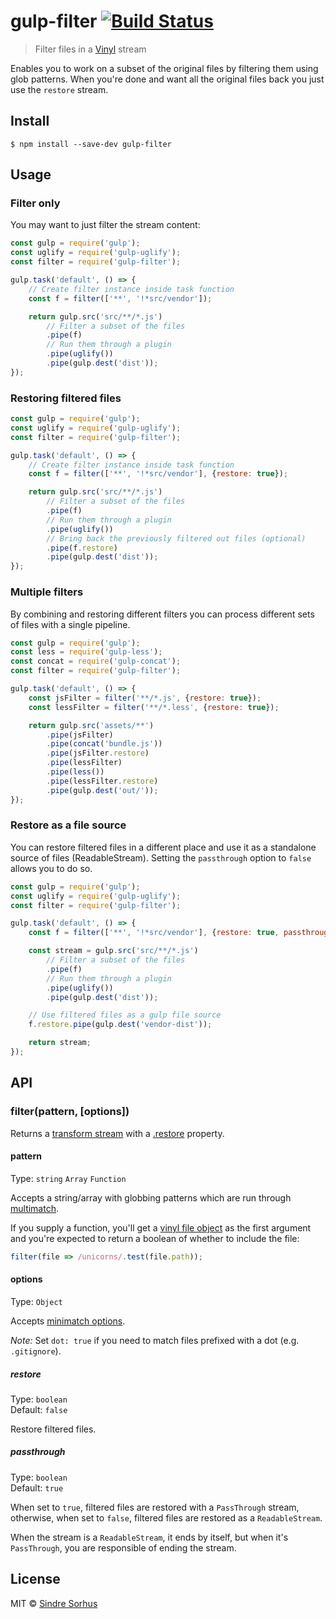 # gulp-filter [![Build Status](https://travis-ci.org/sindresorhus/gulp-filter.svg?branch=master)](https://travis-ci.org/sindresorhus/gulp-filter)

> Filter files in a [Vinyl](https://github.com/gulpjs/vinyl) stream

Enables you to work on a subset of the original files by filtering them using glob patterns. When you're done and want all the original files back you just use the `restore` stream.


## Install

```
$ npm install --save-dev gulp-filter
```


## Usage

### Filter only

You may want to just filter the stream content:

```js
const gulp = require('gulp');
const uglify = require('gulp-uglify');
const filter = require('gulp-filter');

gulp.task('default', () => {
	// Create filter instance inside task function
	const f = filter(['**', '!*src/vendor']);

	return gulp.src('src/**/*.js')
		// Filter a subset of the files
		.pipe(f)
		// Run them through a plugin
		.pipe(uglify())
		.pipe(gulp.dest('dist'));
});
```

### Restoring filtered files

```js
const gulp = require('gulp');
const uglify = require('gulp-uglify');
const filter = require('gulp-filter');

gulp.task('default', () => {
	// Create filter instance inside task function
	const f = filter(['**', '!*src/vendor'], {restore: true});

	return gulp.src('src/**/*.js')
		// Filter a subset of the files
		.pipe(f)
		// Run them through a plugin
		.pipe(uglify())
		// Bring back the previously filtered out files (optional)
		.pipe(f.restore)
		.pipe(gulp.dest('dist'));
});
```

### Multiple filters

By combining and restoring different filters you can process different sets of files with a single pipeline.

```js
const gulp = require('gulp');
const less = require('gulp-less');
const concat = require('gulp-concat');
const filter = require('gulp-filter');

gulp.task('default', () => {
	const jsFilter = filter('**/*.js', {restore: true});
	const lessFilter = filter('**/*.less', {restore: true});

	return gulp.src('assets/**')
		.pipe(jsFilter)
		.pipe(concat('bundle.js'))
		.pipe(jsFilter.restore)
		.pipe(lessFilter)
		.pipe(less())
		.pipe(lessFilter.restore)
		.pipe(gulp.dest('out/'));
});
```

### Restore as a file source

You can restore filtered files in a different place and use it as a standalone source of files (ReadableStream). Setting the `passthrough` option to `false` allows you to do so.

```js
const gulp = require('gulp');
const uglify = require('gulp-uglify');
const filter = require('gulp-filter');

gulp.task('default', () => {
	const f = filter(['**', '!*src/vendor'], {restore: true, passthrough: false});

	const stream = gulp.src('src/**/*.js')
		// Filter a subset of the files
		.pipe(f)
		// Run them through a plugin
		.pipe(uglify())
		.pipe(gulp.dest('dist'));

	// Use filtered files as a gulp file source
	f.restore.pipe(gulp.dest('vendor-dist'));

	return stream;
});
```


## API

### filter(pattern, [options])

Returns a [transform stream](http://nodejs.org/api/stream.html#stream_class_stream_transform) with a [.restore](#optionsrestore) property.

#### pattern

Type: `string` `Array` `Function`

Accepts a string/array with globbing patterns which are run through [multimatch](https://github.com/sindresorhus/multimatch).

If you supply a function, you'll get a [vinyl file object](https://github.com/wearefractal/vinyl#file) as the first argument and you're expected to return a boolean of whether to include the file:

```js
filter(file => /unicorns/.test(file.path));
```

#### options

Type: `Object`

Accepts [minimatch options](https://github.com/isaacs/minimatch#options).

*Note:* Set `dot: true` if you need to match files prefixed with a dot (e.g. `.gitignore`).

##### restore

Type: `boolean`<br>
Default: `false`

Restore filtered files.

##### passthrough

Type: `boolean`<br>
Default: `true`

When set to `true`, filtered files are restored with a `PassThrough` stream, otherwise, when set to `false`, filtered files are restored as a `ReadableStream`.

When the stream is a `ReadableStream`, it ends by itself, but when it's `PassThrough`, you are responsible of ending the stream.


## License

MIT © [Sindre Sorhus](https://sindresorhus.com)
